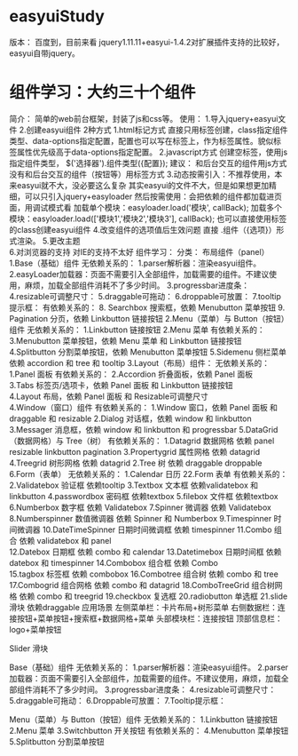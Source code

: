 # easyuiStudy
版本：
    百度到，目前来看 jquery1.11.11+easyui-1.4.2对扩展插件支持的比较好，easyui自带jquery。
# 组件学习：大约三十个组件
简介：
    简单的web前台框架，封装了js和css等。
使用：
    1.导入jquery+easyui文件
        <script type="text/javascript" src="../../jquery-easyui-1.4.2/jquery.min.js"></script>
        <script type="text/javascript" src="../../jquery-easyui-1.4.2/jquery.easyui.min.js"></script>
        <link rel="stylesheet" type="text/css" href="../../jquery-easyui-1.4.2/themes/default/easyui.css">
        <link rel="stylesheet" type="text/css" href="../../jquery-easyui-1.4.2/themes/icon.css">
    2.创建easyui组件
        2种方式
            1.html标记方式
                直接只用标签创建，class指定组件类型、data-options指定配置，配置也可以写在标签上，作为标签属性。貌似标签属性优先级高于data-options指定配置。
            2.javascript方式
                创建空标签，使用js指定组件类型， 
                $('选择器').组件类型({配置});
        建议：
            和后台交互的组件用js方式
            没有和后台交互的组件（按钮等）用标签方式
    3.动态按需引入：不推荐使用，本来easyui就不大，没必要这么复杂
        其实easyui的文件不大，但是如果想更加精细，可以只引入jquery+easyloader
            <script type="text/javascript" src="../../jquery-easyui-1.4.2/jquery.min.js"></script>
            <script type="text/javascript" src="../../jquery-easyui-1.4.2/easyloader.js"></script>
        然后按需使用：会把依赖的组件都加载进页面，用调试模式看 
             加载单个模块：easyloader.load('模块', callBack);
             加载多个模块：easyloader.load(['模块1','模块2','模块3'], callBack);
             也可以直接使用标签的class创建easyui组件
    4.改变组件的选项值后生效问题
        直接 .组件（{选项}）形式渲染。
    5.更改主题        
    6.对浏览器的支持
        对IE的支持不太好
组件学习：
    分类：
        布局组件（panel）
    1.Base（基础）组件
        无依赖关系的：
            1.parser解析器：渲染easyui组件。
            2.easyLoader加载器：页面不需要引入全部组件，加载需要的组件。不建议使用，麻烦，加载全部组件消耗不了多少时间。
            3.progressbar进度条：
            4.resizable可调整尺寸：
            5.draggable可拖动：
            6.droppable可放置：
            7.tooltip提示框：
        有依赖关系的：
            8. Searchbox 搜索框，依赖 Menubutton 菜单按钮
            9. Pagination 分页，依赖 Linkbutton 链接按钮
    2.Menu（菜单）与 Button（按钮）组件
        无依赖关系的：
            1.Linkbutton 链接按钮
            2.Menu 菜单
        有依赖关系的：
            3.Menubutton 菜单按钮，依赖 Menu 菜单 和 Linkbutton 链接按钮
            4.Splitbutton 分割菜单按钮，依赖 Menubutton 菜单按钮
            5.Sidemenu 侧栏菜单 依赖 accordion 和 tree 和 tooltip
    3.Layout（布局）组件：
        无依赖关系的：
            1.Panel 面板
        有依赖关系的：
            2.Accordion 折叠面板，依赖 Panel 面板               
            3.Tabs 标签页/选项卡，依赖 Panel 面板 和 Linkbutton 链接按钮  
            4.Layout 布局，依赖 Panel 面板 和 Resizable可调整尺寸  
    4.Window（窗口）组件
        有依赖关系的：
            1.Window 窗口，依赖 Panel 面板 和 draggable 和 resizable
            2.Dialog 对话框，依赖 window 和 linkbutton
            3.Messager 消息框，依赖 window 和 linkbutton 和 progressbar
    5.DataGrid（数据网格）与 Tree（树）
        有依赖关系的：
            1.Datagrid 数据网格 依赖 panel resizable linkbutton pagination
                3.Propertygrid 属性网格 依赖 datagrid
                4.Treegrid 树形网格 依赖 datagrid
            2.Tree 树 依赖 draggable droppable
    6.Form（表单）
        无依赖关系的：
            1.Calendar 日历
            22.Form 表单
        有依赖关系的：    
            2.Validatebox 验证框  依赖tooltip
            3.Textbox 文本框  依赖validatebox 和linkbutton
                4.passwordbox 密码框  依赖textbox
                5.filebox 文件框   依赖textbox 
            6.Numberbox 数字框 依赖 Validatebox
            7.Spinner 微调器 依赖 Validatebox
                    8.Numberspinner 数值微调器   依赖 Spinner 和 Numberbox
                    9.Timespinner 时间微调器
                        10.DateTimeSpinner 日期时间微调框   依赖 timespinner
            11.Combo 组合 依赖 validatebox 和 panel                    
                12.Datebox 日期框 依赖 combo 和 calendar
                    13.Datetimebox 日期时间框  依赖 datebox 和 timespinner
                14.Combobox 组合框  依赖 Combo                
                    15.tagbox 标签框  依赖 combobox 
                16.Combotree 组合树 依赖 combo 和 tree
                17.Combogrid 组合网格 依赖 combo 和 datagrid
                18.ComboTreeGrid 组合树网格  依赖 combo 和 treegrid 
            19.checkbox 复选框
            20.radiobutton 单选框 
            21.slide滑块 依赖draggable
应用场景
    左侧菜单栏：卡片布局+树形菜单
    右侧数据栏：连接按钮+菜单按钮+搜索框+数据网格+菜单
    头部模块栏：连接按钮
    顶部信息栏：logo+菜单按钮        
            
            
           





Slider 滑块








Base（基础）组件
        无依赖关系的：
            1.parser解析器：渲染easyui组件。
            2.parser加载器：页面不需要引入全部组件，加载需要的组件。不建议使用，麻烦，加载全部组件消耗不了多少时间。
            3.progressbar进度条：
            4.resizable可调整尺寸：
            5.draggable可拖动：
            6.Droppable可放置：
            7.Tooltip提示框：
            
Menu（菜单）与 Button（按钮）组件
        无依赖关系的：
            1.Linkbutton 链接按钮
            2.Menu 菜单
            3.Switchbutton 开关按钮
        有依赖关系的：
            4.Menubutton 菜单按钮
            5.Splitbutton 分割菜单按钮
